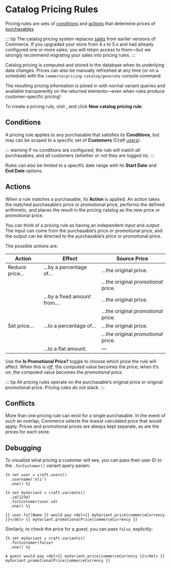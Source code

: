 # Catalog Pricing Rules

Pricing rules are sets of [conditions](#conditions) and [actions](#actions) that determine prices of [purchasables](purchasables.md).

::: tip
The catalog pricing system replaces [sales](sales.md) from earlier versions of Commerce. If you upgraded your store from 4.x to 5.x and had already configured one or more sales, you will retain access to them—but we strongly recommend migrating your sales into pricing rules.
:::

Catalog pricing is computed and stored in the database when its underlying data changes. Prices can also be manually refreshed at any time (or on a schedule) with the `commerce/pricing-catalog/generate` console command.

The resulting pricing information is joined in with normal variant queries and available transparently on the returned elements—even when rules produce customer-specific pricing!

To create a pricing rule, visit <Journey path="Commerce, Store Management, Pricing Rules" />, and click **New catalog pricing rule**.

## Conditions

A pricing rule applies to any purchasable that satisfies its **Conditions**, but may can be scoped to a specific set of **Customers** (Craft [users](/5.x/reference/element-types/users.md)).

::: warning
If no conditions are configured, the rule will match _all_ purchasables, and _all_ customers (whether or not they are logged in).
:::

Rules can also be limited to a specific date range with its **Start Date** and **End Date** options.

## Actions

When a rule matches a purchasable, its **Action** is applied. An action takes the matched purchasable’s price or promotional price, performs the defined arithmetic, and places the result in the pricing catalog as the new price or promotional price.

You can think of a pricing rule as having an independent _input_ and _output_. The input can come from the purchasable’s price or promotional price, and the output can be directed to the purchasable’s price or promotional price.

The possible actions are:

| Action | Effect | Source Price
| ------------- | ------------------------ | ---------------------------------- |
| Reduce price… | …by a percentage of…     | …the original price.               |
|               |                          | …the original _promotional_ price. |
|               | …by a fixed amount from… | …the original price.               |
|               |                          | …the original _promotional_ price. |
| Set price…    | …to a percentage of…     | …the original price.               |
|               |                          | …the original _promotional_ price. |
|               | …to a flat amount.       | —                                  |

Use the **Is Promotional Price?** toggle to choose which price the rule will affect. When this is _off_, the computed value becomes the _price_; when it’s _on_, the computed value becomes the _promotional price_.

::: tip
All pricing rules operate on the purchasable’s original price or original promotional price. Pricing rules _do not_ stack.
:::

## Conflicts

More than one pricing rule can exist for a single purchasable. In the event of such an overlap, Commerce selects the _lowest_ calculated price that would apply. Prices and promotional prices are always kept separate, as are the prices for each store.

## Debugging

To visualize what pricing a customer will see, you can pass their user ID to the `.forCustomer()` variant query param:

```twig
{% set user = craft.users()
  .username('oli')
  .one() %}

{% set myVariant = craft.variants()
  .id(1234)
  .forCustomer(user.id)
  .one() %}

{{ user.fullName }} would pay <del>{{ myVariant.price|commerceCurrency }}</del> {{ myVariant.promotionalPrice|commerceCurrency }}
```

Similarly, to check the price for a _guest_, you can pass `false`, explicitly:

```twig
{% set myVariant = craft.variants()
  .forCustomer(false)
  .one() %}

A guest would pay <del>{{ myVariant.price|commerceCurrency }}</del> {{ myVariant.promotionalPrice|commerceCurrency }}
```
